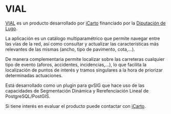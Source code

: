 VIAL
====

[VIAL](http://icarto.es/vial/) es un producto desarrollado por [iCarto](http://icarto.es) financiado por la [Diputación de Lugo](http://www.deputacionlugo.org/portal_localweb_ag/p_20_contenedor1.jsp?seccion=s_floc_d4_v1.jsp&contenido=1119&tipo=1&nivel=1400&layout=p_20_contenedor1.jsp&codResi=1&codAdirecto=59&level=1&language=es).

La aplicación es un catálogo multiparamétrico que permite navegar entre las vías de la red, así como consultar y actualizar las características más relevantes de las mismas (ancho, tipo de pavimento, cota,…).

De manera complementaria permite localizar sobre las carreteras cualquier tipo de evento (aforos, accidentes, incidencias,…), lo que facilita la localización de puntos de interés y tramos singulares a la hora de priorizar determinadas actuaciones.

Está desarrollado como un plugin para gvSIG que hace uso de las capacidades de Segmentación Dinámica y Rerefenciación Lineal de PostgreSQL/PostGIS.

Si tiene interés en evaluar el producto puede contactar con [iCarto](http://icarto.es/empresa/contacto/).
